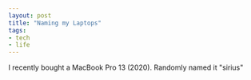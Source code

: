 ```yaml
---
layout: post
title: "Naming my Laptops"
tags:
- tech
- life
---
```


I recently bought a MacBook Pro 13 (2020). Randomly named it "sirius"
